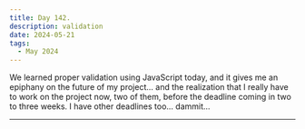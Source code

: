 ```yaml
---
title: Day 142.
description: validation
date: 2024-05-21
tags: 
  - May 2024
---
```


We learned proper validation using JavaScript today, and it gives me an epiphany on the future of my project... and the realization that I really have to work on the project now, two of them, before the deadline coming in two to three weeks. I have other deadlines too... dammit...

-----

